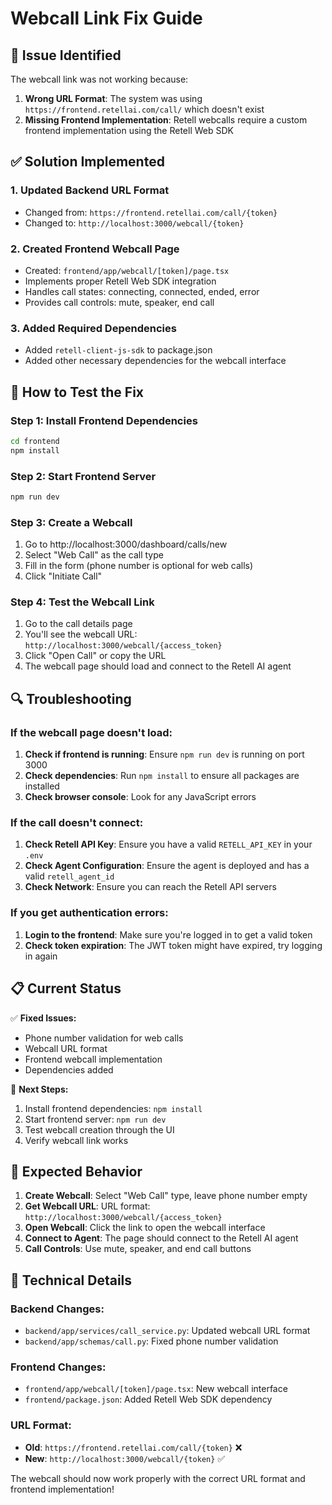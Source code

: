 # Webcall Link Fix Guide

## 🔧 **Issue Identified**

The webcall link was not working because:

1. **Wrong URL Format**: The system was using `https://frontend.retellai.com/call/` which doesn't exist
2. **Missing Frontend Implementation**: Retell webcalls require a custom frontend implementation using the Retell Web SDK

## ✅ **Solution Implemented**

### 1. **Updated Backend URL Format**
- Changed from: `https://frontend.retellai.com/call/{token}`
- Changed to: `http://localhost:3000/webcall/{token}`

### 2. **Created Frontend Webcall Page**
- Created: `frontend/app/webcall/[token]/page.tsx`
- Implements proper Retell Web SDK integration
- Handles call states: connecting, connected, ended, error
- Provides call controls: mute, speaker, end call

### 3. **Added Required Dependencies**
- Added `retell-client-js-sdk` to package.json
- Added other necessary dependencies for the webcall interface

## 🚀 **How to Test the Fix**

### Step 1: Install Frontend Dependencies
```bash
cd frontend
npm install
```

### Step 2: Start Frontend Server
```bash
npm run dev
```

### Step 3: Create a Webcall
1. Go to http://localhost:3000/dashboard/calls/new
2. Select "Web Call" as the call type
3. Fill in the form (phone number is optional for web calls)
4. Click "Initiate Call"

### Step 4: Test the Webcall Link
1. Go to the call details page
2. You'll see the webcall URL: `http://localhost:3000/webcall/{access_token}`
3. Click "Open Call" or copy the URL
4. The webcall page should load and connect to the Retell AI agent

## 🔍 **Troubleshooting**

### If the webcall page doesn't load:
1. **Check if frontend is running**: Ensure `npm run dev` is running on port 3000
2. **Check dependencies**: Run `npm install` to ensure all packages are installed
3. **Check browser console**: Look for any JavaScript errors

### If the call doesn't connect:
1. **Check Retell API Key**: Ensure you have a valid `RETELL_API_KEY` in your `.env`
2. **Check Agent Configuration**: Ensure the agent is deployed and has a valid `retell_agent_id`
3. **Check Network**: Ensure you can reach the Retell API servers

### If you get authentication errors:
1. **Login to the frontend**: Make sure you're logged in to get a valid token
2. **Check token expiration**: The JWT token might have expired, try logging in again

## 📋 **Current Status**

✅ **Fixed Issues:**
- Phone number validation for web calls
- Webcall URL format
- Frontend webcall implementation
- Dependencies added

🔄 **Next Steps:**
1. Install frontend dependencies: `npm install`
2. Start frontend server: `npm run dev`
3. Test webcall creation through the UI
4. Verify webcall link works

## 🎯 **Expected Behavior**

1. **Create Webcall**: Select "Web Call" type, leave phone number empty
2. **Get Webcall URL**: URL format: `http://localhost:3000/webcall/{access_token}`
3. **Open Webcall**: Click the link to open the webcall interface
4. **Connect to Agent**: The page should connect to the Retell AI agent
5. **Call Controls**: Use mute, speaker, and end call buttons

## 🔧 **Technical Details**

### Backend Changes:
- `backend/app/services/call_service.py`: Updated webcall URL format
- `backend/app/schemas/call.py`: Fixed phone number validation

### Frontend Changes:
- `frontend/app/webcall/[token]/page.tsx`: New webcall interface
- `frontend/package.json`: Added Retell Web SDK dependency

### URL Format:
- **Old**: `https://frontend.retellai.com/call/{token}` ❌
- **New**: `http://localhost:3000/webcall/{token}` ✅

The webcall should now work properly with the correct URL format and frontend implementation!
